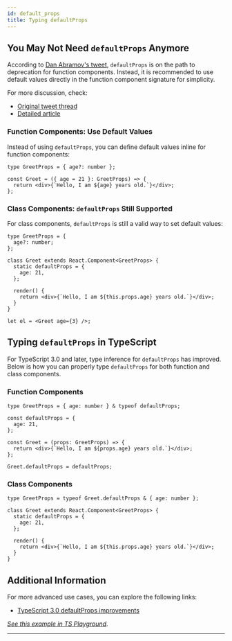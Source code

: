 ```yaml
---
id: default_props
title: Typing defaultProps
---
```


## You May Not Need `defaultProps` Anymore

According to [Dan Abramov's tweet](https://twitter.com/dan_abramov/status/1133878326358171650), `defaultProps` is on the path to deprecation for function components. Instead, it is recommended to use default values directly in the function component signature for simplicity.

For more discussion, check:

- [Original tweet thread](https://twitter.com/hswolff/status/1133759319571345408)
- [Detailed article](https://medium.com/@matanbobi/react-defaultprops-is-dying-whos-the-contender-443c19d9e7f1)

### Function Components: Use Default Values

Instead of using `defaultProps`, you can define default values inline for function components:

```tsx
type GreetProps = { age?: number };

const Greet = ({ age = 21 }: GreetProps) => {
  return <div>{`Hello, I am ${age} years old.`}</div>;
};
```

### Class Components: `defaultProps` Still Supported

For class components, `defaultProps` is still a valid way to set default values:

```tsx
type GreetProps = {
  age?: number;
};

class Greet extends React.Component<GreetProps> {
  static defaultProps = {
    age: 21,
  };

  render() {
    return <div>{`Hello, I am ${this.props.age} years old.`}</div>;
  }
}

let el = <Greet age={3} />;
```

## Typing `defaultProps` in TypeScript

For TypeScript 3.0 and later, type inference for `defaultProps` has improved. Below is how you can properly type `defaultProps` for both function and class components.

### Function Components

```tsx
type GreetProps = { age: number } & typeof defaultProps;

const defaultProps = {
  age: 21,
};

const Greet = (props: GreetProps) => {
  return <div>{`Hello, I am ${props.age} years old.`}</div>;
};

Greet.defaultProps = defaultProps;
```

### Class Components

```tsx
type GreetProps = typeof Greet.defaultProps & { age: number };

class Greet extends React.Component<GreetProps> {
  static defaultProps = {
    age: 21,
  };

  render() {
    return <div>{`Hello, I am ${this.props.age} years old.`}</div>;
  }
}
```

## Additional Information

For more advanced use cases, you can explore the following links:

- [TypeScript 3.0 defaultProps improvements](https://www.typescriptlang.org/docs/handbook/release-notes/typescript-3-0.html)

[_See this example in TS Playground_](https://www.typescriptlang.org/play?#code/JYWwDg9gTgLgBAKjgQwM5wEoFNkGN4BmUEIcARFDvmQNwBQdMAnmFnAOKVYwAKxY6ALxwA3igDmWAFxwAdgFcQAIyxQ4AXzgAyOM1YQCcACZYCyeQBte-VPVwRZqeCbOXrEAXGEi6cCdLgAJgBGABo6dXo6e0d4TixuLzgACjAbGXjuPg9UAEovAD5RXzhKGHkoWTgAHiNgADcCkTScgDpkSTgAeiQFZVVELvVqrrrGiPpMmFaXcytsz2FZtwXbOiA).

---
